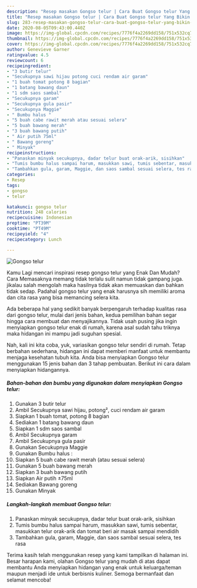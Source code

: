 ```yaml
---
description: "Resep masakan Gongso telur | Cara Buat Gongso telur Yang Bikin Ngiler"
title: "Resep masakan Gongso telur | Cara Buat Gongso telur Yang Bikin Ngiler"
slug: 283-resep-masakan-gongso-telur-cara-buat-gongso-telur-yang-bikin-ngiler
date: 2020-08-05T09:43:00.440Z
image: https://img-global.cpcdn.com/recipes/7776f4a2269dd158/751x532cq70/gongso-telur-foto-resep-utama.jpg
thumbnail: https://img-global.cpcdn.com/recipes/7776f4a2269dd158/751x532cq70/gongso-telur-foto-resep-utama.jpg
cover: https://img-global.cpcdn.com/recipes/7776f4a2269dd158/751x532cq70/gongso-telur-foto-resep-utama.jpg
author: Genevieve Garner
ratingvalue: 4.5
reviewcount: 6
recipeingredient:
- "3 butir telur"
- "Secukupnya sawi hijau potong cuci rendam air garam"
- "1 buah tomat potong 8 bagian"
- "1 batang bawang daun"
- "1 sdm saos sambal"
- "Secukupnya garam"
- "Secukupnya gula pasir"
- "Secukupnya Maggie"
- " Bumbu halus "
- "5 buah cabe rawit merah atau sesuai selera"
- "5 buah bawang merah"
- "3 buah bawang putih"
- " Air putih 75ml"
- " Bawang goreng"
- " Minyak"
recipeinstructions:
- "Panaskan minyak secukupnya, dadar telur buat orak-arik, sisihkan"
- "Tumis bumbu halus sampai harum, masukkan sawi, tumis sebentar, masukkan telur orak-arik dan tomat beri air masak sampai mendidih"
- "Tambahkan gula, garam, Maggie, dan saos sambal sesuai selera, tes rasa"
categories:
- Resep
tags:
- gongso
- telur

katakunci: gongso telur 
nutrition: 248 calories
recipecuisine: Indonesian
preptime: "PT39M"
cooktime: "PT49M"
recipeyield: "4"
recipecategory: Lunch

---
```



![Gongso telur](https://img-global.cpcdn.com/recipes/7776f4a2269dd158/751x532cq70/gongso-telur-foto-resep-utama.jpg)

Kamu Lagi mencari inspirasi resep gongso telur yang Enak Dan Mudah? Cara Memasaknya memang tidak terlalu sulit namun tidak gampang juga. jikalau salah mengolah maka hasilnya tidak akan memuaskan dan bahkan tidak sedap. Padahal gongso telur yang enak harusnya sih memiliki aroma dan cita rasa yang bisa memancing selera kita.



Ada beberapa hal yang sedikit banyak berpengaruh terhadap kualitas rasa dari gongso telur, mulai dari jenis bahan, kedua pemilihan bahan segar hingga cara membuat dan menyajikannya. Tidak usah pusing jika ingin menyiapkan gongso telur enak di rumah, karena asal sudah tahu triknya maka hidangan ini mampu jadi suguhan spesial.


Nah, kali ini kita coba, yuk, variasikan gongso telur sendiri di rumah. Tetap berbahan sederhana, hidangan ini dapat memberi manfaat untuk membantu menjaga kesehatan tubuh kita. Anda bisa menyiapkan Gongso telur menggunakan 15 jenis bahan dan 3 tahap pembuatan. Berikut ini cara dalam menyiapkan hidangannya.

<!--inarticleads1-->

##### Bahan-bahan dan bumbu yang digunakan dalam menyiapkan Gongso telur:

1. Gunakan 3 butir telur
1. Ambil Secukupnya sawi hijau, potong², cuci rendam air garam
1. Siapkan 1 buah tomat, potong 8 bagian
1. Sediakan 1 batang bawang daun
1. Siapkan 1 sdm saos sambal
1. Ambil Secukupnya garam
1. Ambil Secukupnya gula pasir
1. Gunakan Secukupnya Maggie
1. Gunakan  Bumbu halus :
1. Siapkan 5 buah cabe rawit merah (atau sesuai selera)
1. Gunakan 5 buah bawang merah
1. Siapkan 3 buah bawang putih
1. Siapkan  Air putih ±75ml
1. Sediakan  Bawang goreng
1. Gunakan  Minyak




<!--inarticleads2-->

##### Langkah-langkah membuat Gongso telur:

1. Panaskan minyak secukupnya, dadar telur buat orak-arik, sisihkan
1. Tumis bumbu halus sampai harum, masukkan sawi, tumis sebentar, masukkan telur orak-arik dan tomat beri air masak sampai mendidih
1. Tambahkan gula, garam, Maggie, dan saos sambal sesuai selera, tes rasa




Terima kasih telah menggunakan resep yang kami tampilkan di halaman ini. Besar harapan kami, olahan Gongso telur yang mudah di atas dapat membantu Anda menyiapkan hidangan yang enak untuk keluarga/teman maupun menjadi ide untuk berbisnis kuliner. Semoga bermanfaat dan selamat mencoba!
